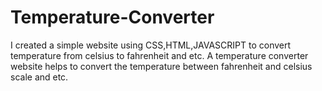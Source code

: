 # Temperature-Converter
I created a simple website using CSS,HTML,JAVASCRIPT to convert temperature from celsius to fahrenheit and etc.
A temperature converter website helps to convert the temperature between fahrenheit and celsius scale and etc.

